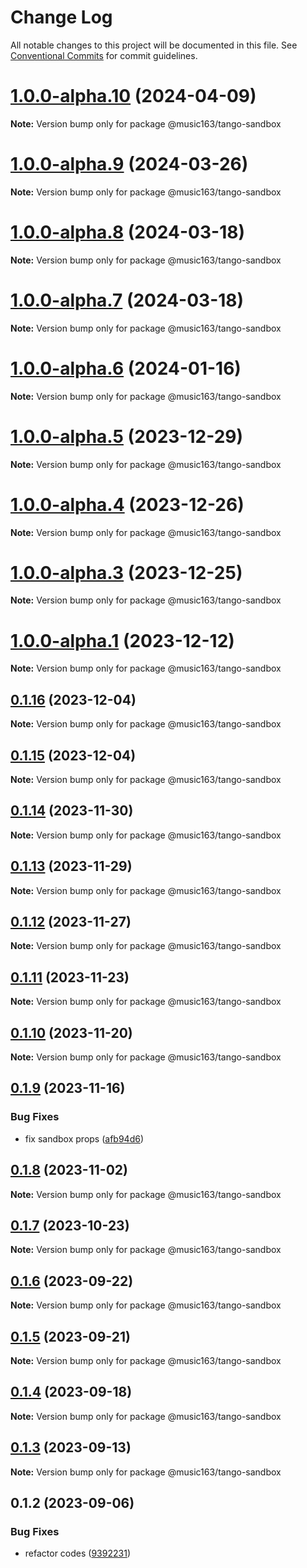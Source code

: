 # Change Log

All notable changes to this project will be documented in this file.
See [Conventional Commits](https://conventionalcommits.org) for commit guidelines.

# [1.0.0-alpha.10](https://github.com/netease/tango/compare/@music163/tango-sandbox@1.0.0-alpha.9...@music163/tango-sandbox@1.0.0-alpha.10) (2024-04-09)

**Note:** Version bump only for package @music163/tango-sandbox

# [1.0.0-alpha.9](https://github.com/netease/tango/compare/@music163/tango-sandbox@1.0.0-alpha.8...@music163/tango-sandbox@1.0.0-alpha.9) (2024-03-26)

**Note:** Version bump only for package @music163/tango-sandbox

# [1.0.0-alpha.8](https://github.com/netease/tango/compare/@music163/tango-sandbox@1.0.0-alpha.7...@music163/tango-sandbox@1.0.0-alpha.8) (2024-03-18)

**Note:** Version bump only for package @music163/tango-sandbox

# [1.0.0-alpha.7](https://github.com/netease/tango/compare/@music163/tango-sandbox@1.0.0-alpha.6...@music163/tango-sandbox@1.0.0-alpha.7) (2024-03-18)

**Note:** Version bump only for package @music163/tango-sandbox

# [1.0.0-alpha.6](https://github.com/netease/tango/compare/@music163/tango-sandbox@1.0.0-alpha.5...@music163/tango-sandbox@1.0.0-alpha.6) (2024-01-16)

**Note:** Version bump only for package @music163/tango-sandbox

# [1.0.0-alpha.5](https://github.com/netease/tango/compare/@music163/tango-sandbox@1.0.0-alpha.4...@music163/tango-sandbox@1.0.0-alpha.5) (2023-12-29)

**Note:** Version bump only for package @music163/tango-sandbox

# [1.0.0-alpha.4](https://github.com/netease/tango/compare/@music163/tango-sandbox@1.0.0-alpha.3...@music163/tango-sandbox@1.0.0-alpha.4) (2023-12-26)

**Note:** Version bump only for package @music163/tango-sandbox

# [1.0.0-alpha.3](https://github.com/netease/tango/compare/@music163/tango-sandbox@1.0.0-alpha.2...@music163/tango-sandbox@1.0.0-alpha.3) (2023-12-25)

**Note:** Version bump only for package @music163/tango-sandbox

# [1.0.0-alpha.1](https://github.com/netease/tango/compare/@music163/tango-sandbox@0.1.16...@music163/tango-sandbox@1.0.0-alpha.1) (2023-12-12)

**Note:** Version bump only for package @music163/tango-sandbox

## [0.1.16](https://github.com/netease/tango/compare/@music163/tango-sandbox@0.1.15...@music163/tango-sandbox@0.1.16) (2023-12-04)

**Note:** Version bump only for package @music163/tango-sandbox

## [0.1.15](https://github.com/netease/tango/compare/@music163/tango-sandbox@0.1.14...@music163/tango-sandbox@0.1.15) (2023-12-04)

**Note:** Version bump only for package @music163/tango-sandbox

## [0.1.14](https://github.com/netease/tango/compare/@music163/tango-sandbox@0.1.13...@music163/tango-sandbox@0.1.14) (2023-11-30)

**Note:** Version bump only for package @music163/tango-sandbox

## [0.1.13](https://github.com/netease/tango/compare/@music163/tango-sandbox@0.1.12...@music163/tango-sandbox@0.1.13) (2023-11-29)

**Note:** Version bump only for package @music163/tango-sandbox

## [0.1.12](https://github.com/netease/tango/compare/@music163/tango-sandbox@0.1.11...@music163/tango-sandbox@0.1.12) (2023-11-27)

**Note:** Version bump only for package @music163/tango-sandbox

## [0.1.11](https://github.com/netease/tango/compare/@music163/tango-sandbox@0.1.10...@music163/tango-sandbox@0.1.11) (2023-11-23)

**Note:** Version bump only for package @music163/tango-sandbox

## [0.1.10](https://github.com/netease/tango/compare/@music163/tango-sandbox@0.1.9...@music163/tango-sandbox@0.1.10) (2023-11-20)

**Note:** Version bump only for package @music163/tango-sandbox

## [0.1.9](https://github.com/netease/tango/compare/@music163/tango-sandbox@0.1.8...@music163/tango-sandbox@0.1.9) (2023-11-16)

### Bug Fixes

- fix sandbox props ([afb94d6](https://github.com/netease/tango/commit/afb94d6a304f217df24a5d3d986dec1670cd29a9))

## [0.1.8](https://github.com/netease/tango/compare/@music163/tango-sandbox@0.1.7...@music163/tango-sandbox@0.1.8) (2023-11-02)

**Note:** Version bump only for package @music163/tango-sandbox

## [0.1.7](https://github.com/netease/tango/compare/@music163/tango-sandbox@0.1.6...@music163/tango-sandbox@0.1.7) (2023-10-23)

**Note:** Version bump only for package @music163/tango-sandbox

## [0.1.6](https://github.com/netease/tango/compare/@music163/tango-sandbox@0.1.5...@music163/tango-sandbox@0.1.6) (2023-09-22)

**Note:** Version bump only for package @music163/tango-sandbox

## [0.1.5](https://github.com/netease/tango/compare/@music163/tango-sandbox@0.1.4...@music163/tango-sandbox@0.1.5) (2023-09-21)

**Note:** Version bump only for package @music163/tango-sandbox

## [0.1.4](https://github.com/netease/tango/compare/@music163/tango-sandbox@0.1.3...@music163/tango-sandbox@0.1.4) (2023-09-18)

**Note:** Version bump only for package @music163/tango-sandbox

## [0.1.3](https://github.com/netease/tango/compare/@music163/tango-sandbox@0.1.2...@music163/tango-sandbox@0.1.3) (2023-09-13)

**Note:** Version bump only for package @music163/tango-sandbox

## 0.1.2 (2023-09-06)

### Bug Fixes

- refactor codes ([9392231](https://github.com/netease/tango/commit/9392231414fa1f992e206804549367c5bfee52cb))
